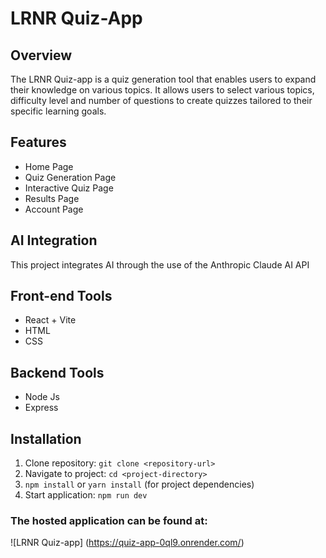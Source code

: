 # LRNR Quiz-App


## Overview

The LRNR Quiz-app is a quiz generation tool that enables users to expand their knowledge on various topics. It allows users to select various topics, difficulty level and number of questions to create quizzes tailored to their specific learning goals.

## Features 

- Home Page
- Quiz Generation Page 
- Interactive Quiz Page
- Results Page
- Account Page

## AI Integration  

This project integrates AI through the use of the Anthropic Claude AI API


## Front-end Tools

- React + Vite
- HTML
- CSS


## Backend Tools 
- Node Js
- Express

## Installation 
1. Clone repository: `git clone <repository-url>`
2. Navigate to project: `cd <project-directory>`
3. `npm install` or `yarn install` (for project dependencies)
4. Start application: `npm run dev`

### The hosted application can be found at: 
 ![LRNR Quiz-app] (https://quiz-app-0ql9.onrender.com/)
